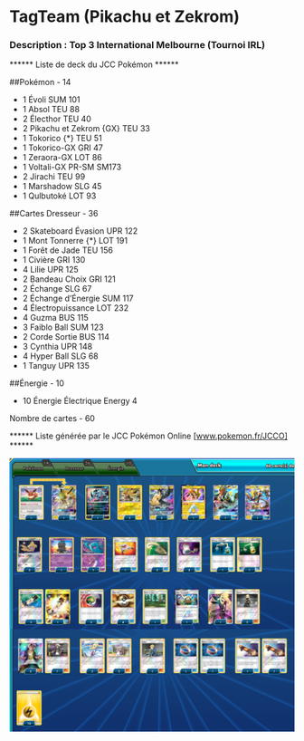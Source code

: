 # TagTeam (Pikachu et Zekrom)


### Description : Top 3 International Melbourne (Tournoi IRL)


****** Liste de deck du JCC Pokémon ******

##Pokémon - 14

* 1 Évoli SUM 101
* 1 Absol TEU 88
* 2 Électhor TEU 40
* 2 Pikachu et Zekrom {GX} TEU 33
* 1 Tokorico {*} TEU 51
* 1 Tokorico-GX GRI 47
* 1 Zeraora-GX LOT 86
* 1 Voltali-GX PR-SM SM173
* 2 Jirachi TEU 99
* 1 Marshadow SLG 45
* 1 Qulbutoké LOT 93

##Cartes Dresseur - 36

* 2 Skateboard Évasion UPR 122
* 1 Mont Tonnerre {*} LOT 191
* 1 Forêt de Jade TEU 156
* 1 Civière GRI 130
* 4 Lilie UPR 125
* 2 Bandeau Choix GRI 121
* 2 Échange SLG 67
* 2 Échange d’Énergie SUM 117
* 4 Électropuissance LOT 232
* 4 Guzma BUS 115
* 3 Faiblo Ball SUM 123
* 2 Corde Sortie BUS 114
* 3 Cynthia UPR 148
* 4 Hyper Ball SLG 68
* 1 Tanguy UPR 135

##Énergie - 10

* 10 Énergie Électrique Energy 4

Nombre de cartes - 60

****** Liste générée par le JCC Pokémon Online [www.pokemon.fr/JCCO] ******

![alt text](img/TagTeam-PikachuZekrom-Top3Austra.png)
